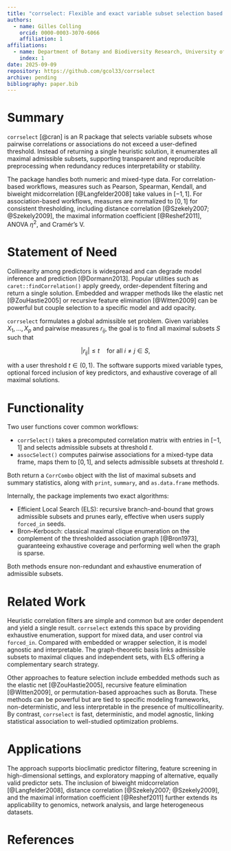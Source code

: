 ```yaml
---
title: "corrselect: Flexible and exact variable subset selection based on correlation and association matrices"
authors:
  - name: Gilles Colling
    orcid: 0000-0003-3070-6066
    affiliation: 1
affiliations:
  - name: Department of Botany and Biodiversity Research, University of Vienna, Austria
    index: 1
date: 2025-09-09
repository: https://github.com/gcol33/corrselect
archive: pending
bibliography: paper.bib
---
```


# Summary

`corrselect` [@cran] is an R package that selects variable subsets whose pairwise correlations or associations do not exceed a user-defined threshold. Instead of returning a single heuristic solution, it enumerates all maximal admissible subsets, supporting transparent and reproducible preprocessing when redundancy reduces interpretability or stability.

The package handles both numeric and mixed-type data. For correlation-based workflows, measures such as Pearson, Spearman, Kendall, and biweight midcorrelation [@Langfelder2008] take values in $[-1,1]$. For association-based workflows, measures are normalized to $[0,1]$ for consistent thresholding, including distance correlation [@Szekely2007; @Szekely2009], the maximal information coefficient [@Reshef2011], ANOVA $\eta^2$, and Cramér’s V.

# Statement of Need

Collinearity among predictors is widespread and can degrade model inference and prediction [@Dormann2013]. Popular utilities such as `caret::findCorrelation()` apply greedy, order-dependent filtering and return a single solution. Embedded and wrapper methods like the elastic net [@ZouHastie2005] or recursive feature elimination [@Witten2009] can be powerful but couple selection to a specific model and add opacity.

`corrselect` formulates a global admissible set problem. Given variables $X_1,\dots,X_p$ and pairwise measures $r_{ij}$, the goal is to find all maximal subsets $S$ such that

$$
|r_{ij}| \le t \quad \text{for all } i \ne j \in S ,
$$

with a user threshold $t \in (0,1)$. The software supports mixed variable types, optional forced inclusion of key predictors, and exhaustive coverage of all maximal solutions.

# Functionality

Two user functions cover common workflows:

- `corrSelect()` takes a precomputed correlation matrix with entries in $[-1,1]$ and selects admissible subsets at threshold $t$.
- `assocSelect()` computes pairwise associations for a mixed-type data frame, maps them to $[0,1]$, and selects admissible subsets at threshold $t$.

Both return a `CorrCombo` object with the list of maximal subsets and summary statistics, along with `print`, `summary`, and `as.data.frame` methods.

Internally, the package implements two exact algorithms:

- Efficient Local Search (ELS): recursive branch-and-bound that grows admissible subsets and prunes early, effective when users supply `forced_in` seeds.
- Bron–Kerbosch: classical maximal clique enumeration on the complement of the thresholded association graph [@Bron1973], guaranteeing exhaustive coverage and performing well when the graph is sparse.

Both methods ensure non-redundant and exhaustive enumeration of admissible subsets.

# Related Work

Heuristic correlation filters are simple and common but are order dependent and yield a single result. `corrselect` extends this space by providing exhaustive enumeration, support for mixed data, and user control via `forced_in`. Compared with embedded or wrapper selection, it is model agnostic and interpretable. The graph-theoretic basis links admissible subsets to maximal cliques and independent sets, with ELS offering a complementary search strategy.

Other approaches to feature selection include embedded methods such as the elastic net [@ZouHastie2005], recursive feature elimination [@Witten2009], or permutation-based approaches such as Boruta. These methods can be powerful but are tied to specific modeling frameworks, non-deterministic, and less interpretable in the presence of multicollinearity. By contrast, `corrselect` is fast, deterministic, and model agnostic, linking statistical association to well-studied optimization problems.

# Applications

The approach supports bioclimatic predictor filtering, feature screening in high-dimensional settings, and exploratory mapping of alternative, equally valid predictor sets. The inclusion of biweight midcorrelation [@Langfelder2008], distance correlation [@Szekely2007; @Szekely2009], and the maximal information coefficient [@Reshef2011] further extends its applicability to genomics, network analysis, and large heterogeneous datasets.

# References
